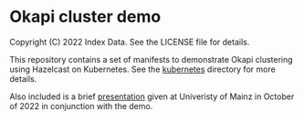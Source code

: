 # Okapi cluster demo
Copyright (C) 2022 Index Data. See the LICENSE file for details.

This repository contains a set of manifests to demonstrate Okapi clustering using Hazelcast on Kubernetes. See the [kubernetes](kubernetes) directory for more details.

Also included is a brief [presentation](okapi-clustering.pdf) given at Univeristy of Mainz in October of 2022 in conjunction with the demo.
